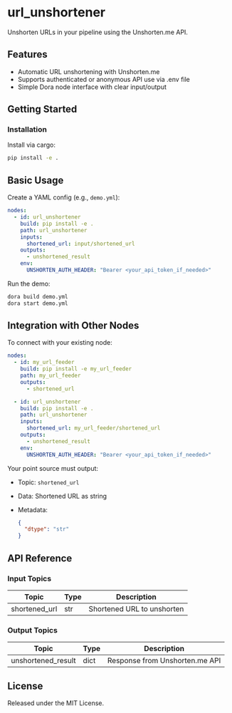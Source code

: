 # url_unshortener

Unshorten URLs in your pipeline using the Unshorten.me API.

## Features
- Automatic URL unshortening with Unshorten.me
- Supports authenticated or anonymous API use via .env file
- Simple Dora node interface with clear input/output

## Getting Started

### Installation
Install via cargo:
```bash
pip install -e .
````

## Basic Usage

Create a YAML config (e.g., `demo.yml`):

```yaml
nodes:
  - id: url_unshortener
    build: pip install -e .
    path: url_unshortener
    inputs:
      shortened_url: input/shortened_url
    outputs:
      - unshortened_result
    env:
      UNSHORTEN_AUTH_HEADER: "Bearer <your_api_token_if_needed>"
```

Run the demo:

```bash
dora build demo.yml
dora start demo.yml
```

## Integration with Other Nodes

To connect with your existing node:

```yaml
nodes:
  - id: my_url_feeder
    build: pip install -e my_url_feeder
    path: my_url_feeder
    outputs:
      - shortened_url

  - id: url_unshortener
    build: pip install -e .
    path: url_unshortener
    inputs:
      shortened_url: my_url_feeder/shortened_url
    outputs:
      - unshortened_result
    env:
      UNSHORTEN_AUTH_HEADER: "Bearer <your_api_token_if_needed>"
```

Your point source must output:

* Topic: `shortened_url`
* Data: Shortened URL as string
* Metadata:

  ```json
  {
    "dtype": "str"
  }
  ```

## API Reference

### Input Topics

| Topic           | Type   | Description                  |
|-----------------|--------|------------------------------|
| shortened_url   | str    | Shortened URL to unshorten   |

### Output Topics

| Topic               | Type | Description                   |
|---------------------|------|-------------------------------|
| unshortened_result  | dict | Response from Unshorten.me API |


## License

Released under the MIT License.
